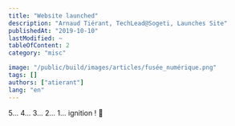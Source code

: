 ```yaml
---
title: "Website launched"
description: "Arnaud Tiérant, TechLead@Sogeti, Launches Site"
publishedAt: "2019-10-10"
lastModified: ~
tableOfContent: 2
category: "misc"

image: "/public/build/images/articles/fusée_numérique.png"
tags: []
authors: ["atierant"]
lang: "en"
---
```


5... 4... 3... 2... 1... ignition ! 🚀

